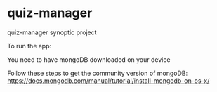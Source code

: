 # quiz-manager

quiz-manager synoptic project

To run the app:

You need to have mongoDB downloaded on your device

Follow these steps to get the community version of mongoDB: https://docs.mongodb.com/manual/tutorial/install-mongodb-on-os-x/
